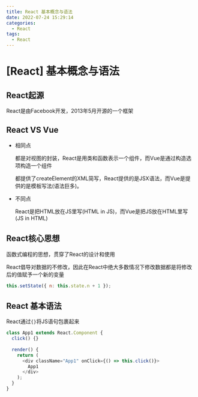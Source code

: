 ```yaml
---
title: React 基本概念与语法 
date: 2022-07-24 15:29:14
categories:
  - React
tags: 
  - React
---
```


# \[React] 基本概念与语法

## React起源

React是由Facebook开发，2013年5月开源的一个框架

## React VS Vue

-   相同点

    都是对视图的封装，React是用类和函数表示一个组件，而Vue是通过构造选项构造一个组件

    都提供了createElement的XML简写，React提供的是JSX语法，而Vue是提供的是模板写法(语法巨多)。
-   不同点

    React是把HTML放在JS里写(HTML in JS)，而Vue是把JS放在HTML里写(JS in HTML)

## React核心思想

函数式编程的思想，贯穿了React的设计和使用

React倡导对数据的不修改，因此在React中绝大多数情况下修改数据都是将修改后的值赋予一个新的变量

```javascript
this.setState({ n: this.state.n + 1 });
```

## React 基本语法

React通过`{}`将JS语句包裹起来

```javascript
class App1 extends React.Component {
  click() {}
  
  render() {
    return (
      <div className="App1" onClick={() => this.click()}>
        App1
      </div>
    );
  }
}
```
